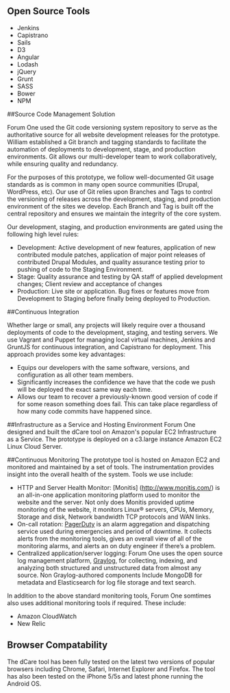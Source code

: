 ##  Open Source Tools
- Jenkins
- Capistrano
- Sails
- D3
- Angular
- Lodash
- jQuery
- Grunt
- SASS
- Bower
- NPM

##Source Code Management Solution

Forum One used the Git code versioning system repository to serve as the authoritative source for all website development releases for the prototype. William established a Git branch and tagging standards to facilitate the automation of deployments to development, stage, and production environments. Git allows our multi-developer team to work collaboratively, while ensuring quality and redundancy. 

For the purposes of this prototype, we follow well-documented Git usage standards as is common in many open source communities (Drupal, WordPress, etc). Our use of Git relies upon Branches and Tags to control the versioning of releases across the development, staging, and production environment of the sites we develop. Each Branch and Tag is built off the central repository and ensures we maintain the integrity of the core system.

Our development, staging, and production environments are gated using the following high level rules:
- Development: Active development of new features, application of new contributed module patches, application of major point releases of contributed Drupal Modules, and quality assurance testing prior to pushing of code to the Staging Environment.
- Stage: Quality assurance and testing by QA staff of applied development changes; Client review and acceptance of changes
- Production: Live site or application.  Bug fixes or features move from Development to Staging before finally being deployed to Production.

##Continuous Integration

Whether large or small, any projects will likely require over a thousand deployments of code to the development, staging, and testing servers. We use Vagrant and Puppet for managing local virtual machines, Jenkins and GruntJS for continuous integration, and Capistrano for deployment. This approach provides some key advantages:

- Equips our developers with the same software, versions, and configuration as all other team members.
- Significantly increases the confidence we have that the code we push will be deployed the exact same way each time.
- Allows our team to recover a previously-known good version of code if for some reason something does fail. This can take place regardless of how many code commits have happened since.

##Infrastructure as a Service and Hosting Environment
Forum One designed and built the dCare tool on Amazon's popular EC2 Infrastructure as a Service. The prototype is deployed on a c3.large instance Amazon EC2 Linux Cloud Server.

##Continuous Monitoring
The prototype tool is hosted on Amazon EC2 and monitored and maintained by a set of tools. The instrumentation provides insight into the overall health of the system. Tools we use include:

- HTTP and Server Health Monitor: [Monitis] (http://www.monitis.com/) is an all-in-one application monitoring platform used to monitor the website and the server. Not only does Monitis provided uptime monitoring of the website, it monitors Linux® servers, CPUs, Memory, Storage and disk, Network bandwidth TCP protocols and WAN links.
- On-call rotation: [PagerDuty](https://www.pagerduty.com/) is an alarm aggregation and dispatching service used during emergencies and period of downtime. It collects alerts from the monitoring tools, gives an overall view of all of the monitoring alarms, and alerts an on duty engineer if there’s a problem.
- Centralized application/server logging: Forum One uses the open source log management platform, [Graylog](https://www.graylog.org/), for collecting, indexing, and analyzing both structured and unstructured data from almost any source. Non Graylog-authored components Include MongoDB for metadata and Elasticsearch for log file storage and text search.

In addition to the above standard monitoring tools, Forum One somtimes also uses additional monitoring tools if required. These include: 
- Amazon CloudWatch 
- New Relic

## Browser Compatability
The dCare tool has been fully tested on the latest two versions of popular browsers including Chrome, Safari, Internet Explorer and Firefox. The tool has also been tested on the iPhone 5/5s and latest phone running the Android OS. 
